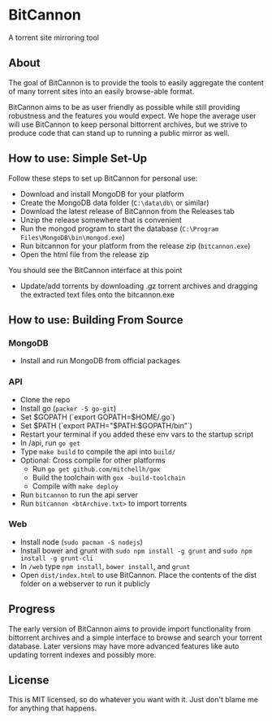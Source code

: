 # BitCannon
A torrent site mirroring tool

## About
The goal of BitCannon is to provide the tools to easily aggregate the content of many torrent sites into an easily browse-able format.

BitCannon aims to be as user friendly as possible while still providing robustness and the features you would expect. We hope the average user will use BitCannon to keep personal bittorrent archives, but we strive to produce code that can stand up to running a public mirror as well.

## How to use: Simple Set-Up
Follow these steps to set up BitCannon for personal use:
* Download and install MongoDB for your platform
* Create the MongoDB data folder (`C:\data\db\` or similar)
* Download the latest release of BitCannon from the Releases tab
* Unzip the release somewhere that is convenient
* Run the mongod program to start the database (`C:\Program Files\MongoDB\bin\mongod.exe`)
* Run bitcannon for your platform from the release zip (`bitcannon.exe`)
* Open the html file from the release zip

You should see the BitCannon interface at this point

* Update/add torrents by downloading .gz torrent archives and dragging the extracted text files onto the bitcannon.exe

## How to use: Building From Source

### MongoDB
* Install and run MongoDB from official packages

### API
* Clone the repo
* Install go (`packer -S go-git`)
* Set $GOPATH (`export GOPATH=$HOME/.go`)
* Set $PATH (`export PATH="$PATH:$GOPATH/bin"`)
* Restart your terminal if you added these env vars to the startup script
* In /api, run `go get`
* Type `make build` to compile the api into `build/`
* Optional: Cross compile for other platforms
  * Run `go get github.com/mitchellh/gox`
  * Build the toolchain with `gox -build-toolchain`
  * Compile with `make deploy`
* Run `bitcannon` to run the api server
* Run `bitcannon <btArchive.txt>` to import torrents

### Web
* Install node (`sudo pacman -S nodejs`)
* Install bower and grunt with `sudo npm install -g grunt` and `sudo npm install -g grunt-cli`
* In `/web` type `npm install`, `bower install`, and `grunt`
* Open `dist/index.html` to use BitCannon. Place the contents of the dist folder on a webserver to run it publicly

## Progress
The early version of BitCannon aims to provide import functionality from bittorrent archives and a simple interface to browse and search your torrent database. Later versions may have more advanced features like auto updating torrent indexes and possibly more.

## License
This is MIT licensed, so do whatever you want with it. Just don't blame me for anything that happens.
